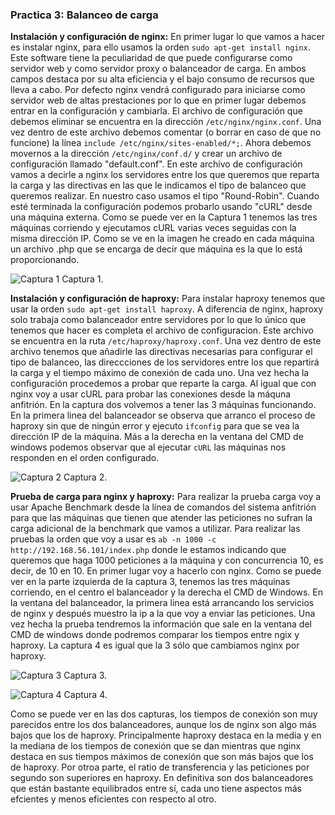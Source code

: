 ### Practica 3: Balanceo de carga

**Instalación y configuración de nginx:** En primer lugar lo que vamos a hacer es instalar nginx, para ello usamos la orden `sudo apt-get install nginx`. Este software tiene la peculiaridad de que puede configurarse como servidor web y como servidor proxy o balanceador de carga. En ambos campos destaca por su alta eficiencia y el bajo consumo de recursos que lleva a cabo. Por defecto nginx vendrá configurado para iniciarse como servidor web de altas prestaciones por lo que en primer lugar debemos entrar en la configuración y cambiarla. El archivo de configuración que debemos eliminar se encuentra en la dirección `/etc/nginx/nginx.conf`. Una vez dentro de este archivo debemos comentar (o borrar en caso de que no funcione) la línea `include /etc/nginx/sites-enabled/*;`. Ahora debemos movernos a la dirección `/etc/nginx/conf.d/` y crear un archivo de configuración llamado "default.conf". En este archivo de configuración vamos a decirle a nginx los servidores entre los que queremos que reparta la carga y las directivas en las que le indicamos el tipo de balanceo que queremos realizar. En nuestro caso usamos el tipo "Round-Robin". Cuando esté terminada la configuración podemos probarlo usando "cURL" desde una máquina externa. Como se puede ver en la Captura 1 tenemos las tres máquinas corriendo y ejecutamos cURL varias veces seguidas con la misma dirección IP. Como se ve en la imagen he creado en cada máquina un archivo .php que se encarga de decir que máquina es la que lo está proporcionando.

![Captura 1](http://imgur.com/Oncz4ft.jpg "Captura 1")
Captura 1.

**Instalación y configuración de haproxy:** Para instalar haproxy tenemos que usar la orden `sudo apt-get install haproxy`. A diferencia de nginx, haproxy solo trabaja como balanceador entre servidores por lo que lo único que tenemos que hacer es completa el archivo de configuracion. Este archivo se encuentra en la ruta `/etc/haproxy/haproxy.conf`. Una vez dentro de este archivo tenemos que añadirle las directivas necesarias para configurar el tipo de balanceo, las direccciones de los servidores entre los que repartirá la carga y el tiempo máximo de conexión de cada uno. Una vez hecha la configuración procedemos a probar que reparte la carga. Al igual que con nginx voy a usar cURL para probar las conexiones desde la máquna anfitrión. En la captura dos volvemos a tener las 3 máquinas funcionando. En la primera linea del balanceador se observa que arranco el proceso de haproxy sin que de ningún error y ejecuto `ifconfig` para que se vea la dirección IP de la máquina. Más a la derecha en la ventana del CMD de windows podemos observar que al ejecutar `cURL` las máquinas nos responden en el orden configurado.

![Captura 2](http://imgur.com/fTiO1zr.jpg "Captura 2")
Captura 2.

**Prueba de carga para nginx y haproxy:** Para realizar la prueba carga voy a usar Apache Benchmark desde la línea de comandos del sistema anfitrión para que las máquinas que tienen que atender las peticiones no sufran la carga adicional de la benchmark que vamos a utilizar. Para realizar las pruebas la orden que voy a usar es `ab -n 1000 -c http://192.168.56.101/index.php` donde le estamos indicando que queremos que haga 1000 peticiones a la máquina y con concurrencia 10, es decir, de 10 en 10. En primer lugar voy a hacerlo con nginx. Como se puede ver en la parte izquierda de la captura 3, tenemos las tres máquinas corriendo, en el centro el balanceador y la derecha el CMD de Windows. En la ventana del balanceador, la primera linea está arrancando los servicios de nginx y después muestro la ip a la que voy a enviar las peticiones. Una vez hecha la prueba tendremos la información que sale en la ventana del CMD de windows donde podremos comparar los tiempos entre ngix y haproxy. La captura 4 es igual que la 3 sólo que cambiamos nginx por haproxy.

![Captura 3](http://imgur.com/2ico0Hs.jpg "Captura 3")
Captura 3.

![Captura 4](http://imgur.com/gYADVgc.jpg "Captura 4")
Captura 4.

Como se puede ver en las dos capturas, los tiempos de conexión son muy parecidos entre los dos balanceadores, aunque los de nginx son algo más bajos que los de haproxy. Principalmente haproxy destaca en la media y en la mediana de los tiempos de conexión que se dan mientras que nginx destaca en sus tiempos máximos de conexión que son más bajos que los de haproxy. Por otroa parte, el ratio de transferencia y las peticiones por segundo son superiores en haproxy. En definitiva son dos balanceadores que están bastante equilibrados entre sí, cada uno tiene aspectos más efcientes y menos eficientes con respecto al otro. 
